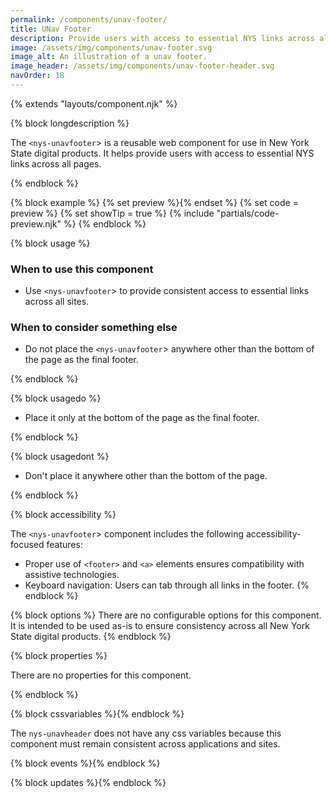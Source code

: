 ```yaml
---
permalink: /components/unav-footer/
title: UNav Footer
description: Provide users with access to essential NYS links across all pages.
image: /assets/img/components/unav-footer.svg
image_alt: An illustration of a unav footer.
image_header: /assets/img/components/unav-footer-header.svg
navOrder: 18
---
```


{% extends "layouts/component.njk" %}

{% block longdescription %}

The `<nys-unavfooter`> is a reusable web component for use in New York State digital products. It helps provide users with access to essential NYS links across all pages.

{% endblock %}

{% block example %}
  {% set preview %}<nys-unavfooter></nys-unavfooter>{% endset %}
  {% set code = preview %}
  {% set showTip = true %}
  {% include "partials/code-preview.njk" %}
{% endblock %}

{% block usage %}

### When to use this component
  - Use `<nys-unavfooter`> to provide consistent access to essential links across all sites.
### When to consider something else
  - Do not place the `<nys-unavfooter`> anywhere other than the bottom of the page as the final footer.

{% endblock %}

{% block usagedo %}

  - Place it only at the bottom of the page as the final footer.

{% endblock %}

{% block usagedont %}

  - Don't place it anywhere other than the bottom of the page.

{% endblock %}

{% block accessibility %}

The `<nys-unavfooter`> component includes the following accessibility-focused features:

  - Proper use of `<footer>` and `<a>` elements ensures compatibility with assistive technologies.
  - Keyboard navigation: Users can tab through all links in the footer.
{% endblock %}

{% block options %}
There are no configurable options for this component. It is intended to be used as-is to ensure consistency across all New York State digital products.
{% endblock %}

{% block properties %}

There are no properties for this component.

{% endblock %}

{% block cssvariables %}{% endblock %}

The `nys-unavheader` does not have any css variables because this component must remain consistent across applications and sites.

{% block events %}{% endblock %}

{% block updates %}{% endblock %}
